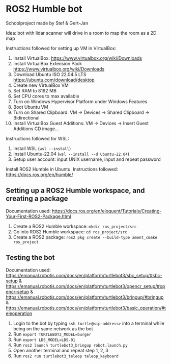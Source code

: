 # ROS2 Humble bot

Schoolproject made by Stef & Gert-Jan

Idea: bot with lidar scanner will drive in a room to map the room as a 2D map

Instructions followed for setting up VM in VirtualBox:
1. Install VirtualBox: https://www.virtualbox.org/wiki/Downloads
2. Install VirtualBox Extension Pack https://www.virtualbox.org/wiki/Downloads
3. Download Ubuntu ISO 22.04.5 LTS https://ubuntu.com/download/desktop
4. Create new VirtualBox VM
5. Set RAM to 8192 MB
6. Set CPU cores to max available
7. Turn on Windows Hypervisor Platform under Windows Features
8. Boot Ubuntu VM
9. Turn on Shared Clipboard: VM -> Devices -> Shared Clipboard -> Bidirectional
10. Install VirtualBox Guest Additions: VM -> Devices -> Insert Guest Additions CD image...

Instructions followed for WSL:
1. Install WSL (```wsl --install```)
2. Install Ubuntu-22.04 (```wsl --install --d Ubuntu-22.04```)
3. Setup user account: input UNIX username, input and repeat password

Install ROS2 Humble in Ubuntu. Instructions followed: <br>
https://docs.ros.org/en/humble/ <br>

## Setting up a ROS2 Humble workspace, and creating a package
Documentation used: https://docs.ros.org/en/eloquent/Tutorials/Creating-Your-First-ROS2-Package.html
1. Create a ROS2 Humble workspace: ```mkdir ros_project/src```
2. Go into ROS2 Humble workspace: ```cd ros_project/src```
3. Create a ROS2 package: ```ros2 pkg create --build-type ament_cmake ros_project```

## Testing the bot
Documentation used: https://emanual.robotis.com/docs/en/platform/turtlebot3/sbc_setup/#sbc-setup & https://emanual.robotis.com/docs/en/platform/turtlebot3/opencr_setup/#opencr-setup & https://emanual.robotis.com/docs/en/platform/turtlebot3/bringup/#bringup & https://emanual.robotis.com/docs/en/platform/turtlebot3/basic_operation/#teleoperation
1. Login to the bot by typing ```ssh turtle@<ip-address>``` into a terminal while being on the same network as the bot
2. Run ```export TURTLEBOT3_MODEL=burger```
3. Run ```export LDS_MODEL=LDS-01```
4. Run ```ros2 launch turtlebot3_bringup robot.launch.py```
5. Open another terminal and repeat step 1, 2, 3
6. Run ```ros2 run turtlebot3_teleop teleop_keyboard```

